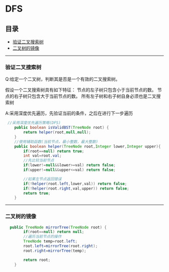# DFS

## 目录

* [验证二叉搜索树](#验证二叉搜索树)
* [二叉树的镜像](#二叉树的镜像)

---

### 验证二叉搜索树
Q:给定一个二叉树，判断其是否是一个有效的二叉搜索树。

假设一个二叉搜索树具有如下特征：
节点的左子树只包含小于当前节点的数。
节点的右子树只包含大于当前节点的数。
所有左子树和右子树自身必须也是二叉搜索树

A:采用深度优先遍历，先验证当前的条件，之后在进行下一步遍历

```java
 //采用深度优先遍历策略(DFS)
    public boolean isValidBST(TreeNode root) {
        return helper(root,null,null);
    }
    //使用辅助函数(当前节点，最小整数，最大整数)
    public boolean helper(TreeNode root,Integer lower,Integer upper){
        if(root==null) return true;
        int val=root.val;
        //先比较当前节点
        if(lower!=null&&lower>=val) return false;
        if(upper!=null&&upper<=val) return false;

        //如果左节点返回错误
        if(!helper(root.left,lower,val)) return false;
        if(!helper(root.right,val,upper)) return false;
        return true;
    }
```

---
### 二叉树的镜像

```java
  public TreeNode mirrorTree(TreeNode root) {
        if(root==null) return null;
        //遍历当前节点的操作
        TreeNode temp=root.left;
        root.left=mirrorTree(root.right);
        root.right=mirrorTree(temp);

        return root;
    }
```
 

